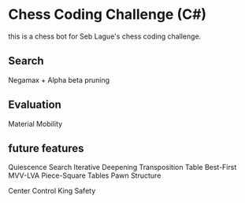 # Chess Coding Challenge (C#) 
this is a chess bot for Seb Lague's chess coding challenge.

## Search
Negamax + Alpha beta pruning

## Evaluation
Material
Mobility

## future features
Quiescence Search
Iterative Deepening
Transposition Table
Best-First
MVV-LVA
Piece-Square Tables
Pawn Structure

Center Control
King Safety
